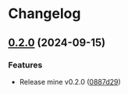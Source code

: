 # Changelog

## [0.2.0](https://github.com/m1sk9/mine/compare/mine-v0.1.0...mine-v0.2.0) (2024-09-15)


### Features

* Release mine v0.2.0 ([0887d29](https://github.com/m1sk9/mine/commit/0887d290babfad8aad96a42adb5f0d2910ba67be))
